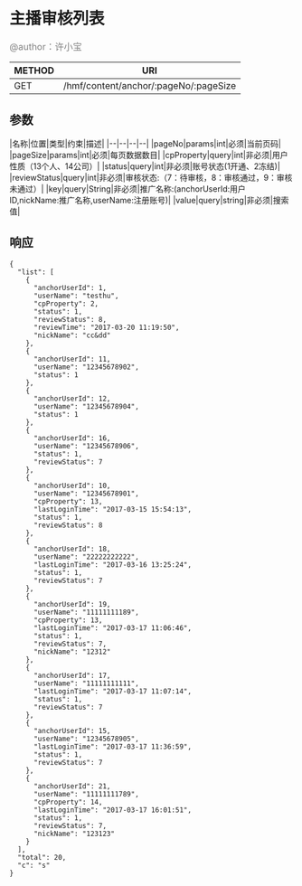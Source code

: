 
# 主播审核列表
<font color="gray" size="3">@author：许小宝</font>

|METHOD|URI|
|--|--|
|GET|/hmf/content/anchor/:pageNo/:pageSize|

## 参数

|名称|位置|类型|约束|描述|
|--|--|--|--|
|pageNo|params|int|必须|当前页码|
|pageSize|params|int|必须|每页数据数目|
|cpProperty|query|int|非必须|用户性质（13个人、14公司）|
|status|query|int|非必须|账号状态(1开通、2冻结)|
|reviewStatus|query|int|非必须|审核状态:（7：待审核，8：审核通过，9：审核未通过）|
|key|query|String|非必须|推广名称:(anchorUserId:用户ID,nickName:推广名称,userName:注册账号)|
|value|query|string|非必须|搜索值|
## 响应
```
{
  "list": [
    {
      "anchorUserId": 1,
      "userName": "testhu",
      "cpProperty": 2,
      "status": 1,
      "reviewStatus": 8,
      "reviewTime": "2017-03-20 11:19:50",
      "nickName": "cc&dd"
    },
    {
      "anchorUserId": 11,
      "userName": "12345678902",
      "status": 1
    },
    {
      "anchorUserId": 12,
      "userName": "12345678904",
      "status": 1
    },
    {
      "anchorUserId": 16,
      "userName": "12345678906",
      "status": 1,
      "reviewStatus": 7
    },
    {
      "anchorUserId": 10,
      "userName": "12345678901",
      "cpProperty": 13,
      "lastLoginTime": "2017-03-15 15:54:13",
      "status": 1,
      "reviewStatus": 8
    },
    {
      "anchorUserId": 18,
      "userName": "22222222222",
      "lastLoginTime": "2017-03-16 13:25:24",
      "status": 1,
      "reviewStatus": 7
    },
    {
      "anchorUserId": 19,
      "userName": "11111111189",
      "cpProperty": 13,
      "lastLoginTime": "2017-03-17 11:06:46",
      "status": 1,
      "reviewStatus": 7,
      "nickName": "12312"
    },
    {
      "anchorUserId": 17,
      "userName": "11111111111",
      "lastLoginTime": "2017-03-17 11:07:14",
      "status": 1,
      "reviewStatus": 7
    },
    {
      "anchorUserId": 15,
      "userName": "12345678905",
      "lastLoginTime": "2017-03-17 11:36:59",
      "status": 1,
      "reviewStatus": 7
    },
    {
      "anchorUserId": 21,
      "userName": "11111111789",
      "cpProperty": 14,
      "lastLoginTime": "2017-03-17 16:01:51",
      "status": 1,
      "reviewStatus": 7,
      "nickName": "123123"
    }
  ],
  "total": 20,
  "c": "s"
}
```
